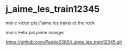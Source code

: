 # j_aime_les_train12345
moi c victor pis j"aime les trains et the rock

moi c Felix pis jaime manger

https://github.com/Pepito3360/j_aime_les_train12345.git
